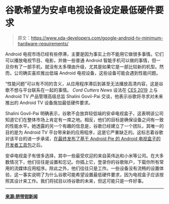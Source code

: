 # 谷歌希望为安卓电视设备设定最低硬件要求

> 原文：<https://www.xda-developers.com/google-android-tv-minimum-hardware-requirements/>

Android 电视市场已经有些停滞，主要是因为事实上你不能用它做很多事情。它们可以播放电视节目、电影，并做一些普通 Android 智能手机可以做的事情，但一旦你有了一部手机，就没有太多理由升级，尤其是如果它是一部比较新的机型。然而，公司确实喜欢推出低端 Android 电视设备，这些设备可能会遇到性能问题。

“性能问题”可以有不同的含义，从应用程序滞后到甚至无法播放高清内容，这是谷歌不想与平台联系在一起的事情。 *Cord Cutters News* 设法在 [CES 2019](https://www.xda-developers.com/tag/ces-2019/) 上与 Android TV 产品管理高级总监 Shalini Govil-Pai 交谈，他表示谷歌将寻求对未来推出的 Android TV 设备施加最低硬件要求。

Shalini Govil-Pai 明确表示，谷歌不会放弃较低端的安卓电视盒子，这表明该公司知道它们在整体市场上肯定有一席之地。相反，他们的目标是确保设备之间有一致的性能水平。她透露的另一个有趣的信息是，谷歌已经建立了一个团队，其唯一的目的是为 Android TV 平台带来新的应用程序，这是它严重缺乏的。这标志着谷歌对该平台的进一步承诺，[在最终发布了基于 Android Pie 的 Android 电视盒子的开发者工具包](https://www.xda-developers.com/android-pie-android-tv-adt-2/)之后。

安卓电视盒子有很多选择，其中一些最受欢迎的来自英伟达和小米等公司。在大多数情况下，他们往往是设置和忘记。你插上它，登录你的谷歌账户，下载你所有常用的流媒体应用程序。除此之外，他们往往只是工作。一些设备没有流畅的设置体验，这一事实说明了为什么谷歌可能希望设置最低硬件要求，因为电视盒子应该按照其设计来工作。我们将拭目以待谷歌的未来，但这可能只是一件好事。

* * *

[**来源:脐带钳新闻**](https://www.cordcuttersnews.com/google-is-working-on-setting-hardware-minimums-for-android-tv-is-working-on-adding-new-apps/)
